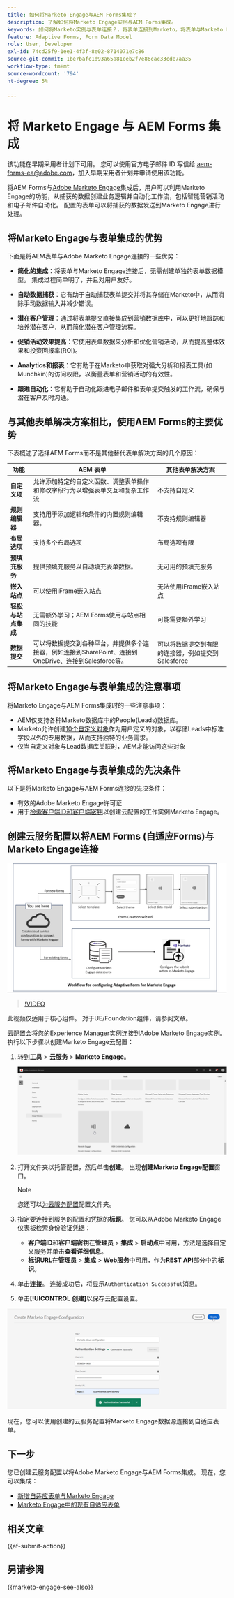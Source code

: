 ```yaml
---
title: 如何将Marketo Engage与AEM Forms集成？
description: 了解如何将Marketo Engage实例与AEM Forms集成。
keywords: 如何将Marketo实例与表单连接？，将表单连接到Marketo，将表单与Marketo Engage集成，将自适应表单与Marketo实例集成。
feature: Adaptive Forms, Form Data Model
role: User, Developer
exl-id: 74cd25f9-1ee1-4f3f-8e02-8714071e7c86
source-git-commit: 1be7bafc1d93a65a81eeb2f7e86cac33cde7aa35
workflow-type: tm+mt
source-wordcount: '794'
ht-degree: 5%

---
```


# 将 Marketo Engage 与 AEM Forms 集成

<span class="preview">该功能在早期采用者计划下可用。 您可以使用官方电子邮件 ID 写信给 aem-forms-ea@adobe.com，加入早期采用者计划并申请使用该功能。</span>

将AEM Forms与[Adobe Marketo Engage](https://experienceleague.adobe.com/zh-hans/docs/marketo/using/home)集成后，用户可以利用Marketo Engage的功能，从捕获的数据创建业务逻辑并自动化工作流，包括智能营销活动和电子邮件自动化。 配置的表单可以将捕获的数据发送到Marketo Engage进行处理。

## 将Marketo Engage与表单集成的优势

下面是将AEM表单与Adobe Marketo Engage连接的一些优势：

* **简化的集成**：将表单与Marketo Engage连接后，无需创建单独的表单数据模型。 集成过程简单明了，并且对用户友好。
* **自动数据捕获**：它有助于自动捕获表单提交并将其存储在Marketo中，从而消除手动数据输入并减少错误。

* **潜在客户管理**：通过将表单提交直接集成到营销数据库中，可以更好地跟踪和培养潜在客户，从而简化潜在客户管理流程。

* **促销活动效果提高**：它使用表单数据来分析和优化营销活动，从而提高整体效果和投资回报率(ROI)。

* **Analytics和报表**：它有助于在Marketo中获取对强大分析和报表工具(如Munchkin)的访问权限，以衡量表单和营销活动的有效性。

* **跟进自动化**：它有助于自动化跟进电子邮件和表单提交触发的工作流，确保与潜在客户及时沟通。

## 与其他表单解决方案相比，使用AEM Forms的主要优势

下表概述了选择AEM Forms而不是其他替代表单解决方案的几个原因：

| **功能** | **AEM 表单** | **其他表单解决方案** |
|-------------------------------------|----------------------------------------------------------------------|-----------------------------------------------------------|
| **自定义项** | 允许添加特定的自定义函数、调整表单操作和修改字段行为以增强表单交互和复杂工作流 | 不支持自定义 |
| **规则编辑器** | 支持用于添加逻辑和条件的内置规则编辑器。 | 不支持规则编辑器 |
| **布局选项** | 支持多个布局选项 | 布局选项有限 |
| **预填充服务** | 提供预填充服务以自动填充表单数据。 | 无可用的预填充服务 |
| **嵌入站点** | 可以使用iFrame嵌入站点 | 无法使用iFrame嵌入站点 |
| **轻松与站点集成** | 无需额外学习；AEM Forms使用与站点相同的技能 | 可能需要额外学习 |
| **数据提交** | 可以将数据提交到各种平台，并提供多个连接器，例如连接到SharePoint、连接到OneDrive、连接到Salesforce等。 | 可以将数据提交到有限的连接器，例如提交到Salesforce |

## 将Marketo Engage与表单集成的注意事项

将Marketo Engage与AEM Forms集成时的一些注意事项：

* AEM仅支持各种Marketo数据库中的People(Leads)数据库。
* Marketo允许创建[10个自定义对象](https://experienceleague.adobe.com/zh-hans/docs/marketo/using/product-docs/administration/marketo-custom-objects/add-marketo-custom-object-fields)作为用户定义的对象，以存储Leads中标准字段以外的专用数据，从而支持独特的业务需求。
* 仅当自定义对象与Lead数据库关联时，AEM才能访问这些对象

## 将Marketo Engage与表单集成的先决条件

以下是将Marketo Engage与AEM Forms连接的先决条件：

* 有效的Adobe Marketo Engage许可证
* 用于[检索客户端ID和客户端密钥](https://experienceleague.adobe.com/zh-hans/docs/marketo/using/product-docs/administration/additional-integrations/create-a-custom-service-for-use-with-rest-api)以创建云配置的工作实例Marketo Engage。

## 创建云服务配置以将AEM Forms (自适应Forms)与Marketo Engage连接

![工作流](/help/forms/assets/workflow-marketo-1.png)

>[!VIDEO](https://video.tv.adobe.com/v/3442865/engage-marketo-aem-forms-aem)

<span>此视频仅适用于核心组件。 对于UE/Foundation组件，请参阅文章。</span>

云配置会将您的Experience Manager实例连接到Adobe Marketo Engage实例。 执行以下步骤以创建Marketo Engage云配置：

1. 转到&#x200B;**工具** > **云服务** > **Marketo Engage**。

   ![Marketo Engage](/help/forms/assets/marketo-engage.png)

2. 打开文件夹以托管配置，然后单击&#x200B;**创建**。 出现&#x200B;**创建Marketo Engage配置**&#x200B;窗口。

   >[!NOTE]
   >
   > 您还可以[为云服务配置](/help/forms/configure-data-sources.md#configure-folder-for-cloud-service-configurations)配置文件夹。

3. 指定要连接到服务的配置和凭据的&#x200B;**标题**。 您可以从Adobe Marketo Engage仪表板检索身份验证凭据：
   * **客户端ID**&#x200B;和&#x200B;**客户端密钥**&#x200B;在&#x200B;**管理员** > **集成** > **启动点**&#x200B;中可用，方法是选择自定义服务并单击&#x200B;**查看详细信息**。
   * **标识URL**&#x200B;在&#x200B;**管理员** > **集成** > **Web服务**&#x200B;中可用，作为&#x200B;**REST API**&#x200B;部分中的&#x200B;**标识**。

4. 单击&#x200B;**连接**。  连接成功后，将显示`Authentication Successful`消息。
5. 单击&#x200B;**[!UICONTROL 创建]**&#x200B;以保存云配置设置。

![Marketo Engage云配置](/help/forms/assets/marketo-engage-cloud-configuration.png)

现在，您可以使用创建的云服务配置将Marketo Engage数据源连接到自适应表单。

## 下一步

您已创建云服务配置以将Adobe Marketo Engage与AEM Forms集成。 现在，您可以集成：
* [新增自适应表单与Marketo Engage](/help/forms/integrate-adaptive-form-with-marketo-engage.md)
* [Marketo Engage中的现有自适应表单](/help/forms/use-marketo-engage-data-source-in-form.md)

## 相关文章

{{af-submit-action}}

## 另请参阅

{{marketo-engage-see-also}}
